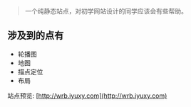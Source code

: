 > 一个纯静态站点，对初学网站设计的同学应该会有些帮助。

## 涉及到的点有
* 轮播图
* 地图
* 描点定位
* 布局

站点预览: [http://wrb.iyuxy.com](http://wrb.iyuxy.com)
